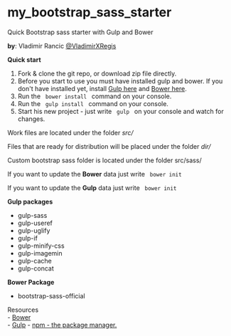 # my_bootstrap_sass_starter<br>
<srong>Quick Bootstrap sass starter with Gulp and Bower</strong>

<p><strong>by</strong>: Vladimir Rancic <a href="https://twitter.com/VladimirXRegis" target="_blank">@VladimirXRegis</a></p>

<strong>Quick start</strong><br>
1. Fork & clone the git repo, or download zip file directly.<br>
2. Before you start to use you must have installed gulp and bower. If you don't have installed yet, install <a href="https://github.com/gulpjs/gulp/blob/master/docs/getting-started.md" target="_blank">Gulp here</a> and <a href="http://bower.io/#install-bower" target="_blank">Bower here</a>.  
3. Run the <code> bower install </code> command on your console.<br>
4. Run the <code> gulp install </code> command on your console.<br>
5. Start his new project - just write <code> gulp </code> on your console and watch for changes.<br>

<p>Work files are located under the folder <i>src/</i></p>
<p>Files that are ready for distribution will be placed under the folder <i>dir/</i></p>
<p>Custom bootstrap sass folder is located under the folder src/sass/</p>

<p>If you want to update the <strong>Bower</strong> data just write <code> bower init </code></p>

<p>If you want to update the <strong>Gulp</strong> data just write <code> bower init </code></p>

<strong>Gulp packages</strong>
<ul>
<li>gulp-sass</li>
<li>gulp-useref</li>
<li>gulp-uglify</li>
<li>gulp-if</li>
<li>gulp-minify-css</li>
<li>gulp-imagemin</li>
<li>gulp-cache</li>
<li>gulp-concat</li>
</ul>

<strong>Bower Package</strong>
<ul>
<li>bootstrap-sass-official</li>
</ul>

<p>
Resources<br>
- <a href="http://bower.io/" target="_blank">Bower</a><br>
- <a href="http://gulpjs.com/" target="_blank">Gulp</a>
- <a href="https://www.npmjs.com/" target="_blank">npm - the package manager.</a>
</p>
